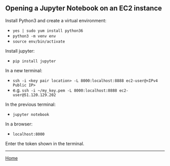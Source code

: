 ## Opening a Jupyter Notebook on an EC2 instance

Install Python3 and create a virtual environment:  
 - `yes | sudo yum install python36`
 - `python3 -m venv env`
 - `source env/bin/activate`

Install jupyter:
 - `pip install jupyter`

In a new terminal:
 - `ssh -i <key pair location> -L 8000:localhost:8888 ec2-user@<IPv4 Public IP>` 
 - e.g. `ssh -i ~/my_key.pem -L 8000:localhost:8888 ec2-user@51.120.129.202`

In the previous terminal:
 - `jupyter notebook`

In a browser:
 - `localhost:8000`

Enter the token shown in the terminal.  

---
[Home](../index.md)
